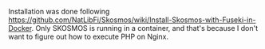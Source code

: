 Installation was done following https://github.com/NatLibFi/Skosmos/wiki/Install-Skosmos-with-Fuseki-in-Docker. Only SKOSMOS is running in a container, and that's because I don't want to figure out how to execute PHP on Nginx.
